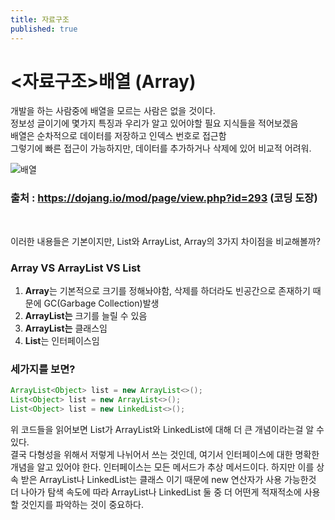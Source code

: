 ```yaml
---
title: 자료구조 
published: true
---
```


# [](#header-1)<자료구조>배열 (Array)

개발을 하는 사람중에 배열을 모르는 사람은 없을 것이다.<br>
정보성 글이기에 몇가지 특징과 우리가 알고 있어야할 필요 지식들을 적어보겠음 <br>
배열은 순차적으로 데이터를 저장하고 인덱스 번호로 접근함<br>
그렇기에 빠른 접근이 가능하지만, 데이터를 추가하거나 삭제에 있어 비교적 어려워. <br>

![배열](https://user-images.githubusercontent.com/54430432/122173266-9261f980-cebc-11eb-8a8d-9bb70dd92f3c.PNG)

### 출처 : https://dojang.io/mod/page/view.php?id=293 (코딩 도장)

<br>

이러한 내용들은 기본이지만, List와 ArrayList, Array의 3가지 차이점을 비교해볼까?


### Array VS ArrayList VS List 
1. **Array**는 기본적으로 크기를 정해놔야함, 삭제를 하더라도 빈공간으로 존재하기 때문에 GC(Garbage Collection)발생<br>
1. **ArrayList는** 크기를 늘릴 수 있음
1. **ArrayList는** 클래스임
1. **List**는 인터페이스임


### [](#header-3) 세가지를 보면?
```java
ArrayList<Object> list = new ArrayList<>();
List<Object> list = new ArrayList<>();  
List<Object> list = new LinkedList<>();

```

위 코드들을 읽어보면 List가 ArrayList와 LinkedList에 대해 더 큰 개념이라는걸 알 수 있다. <br>
결국 다형성을 위해서 저렇게 나뉘어서 쓰는 것인데, 여기서 인터페이스에 대한 명확한 개념을 알고 있어야 한다.
인터페이스는 모든 메서드가 추상 메서드이다. 하지만 이를 상속 받은 ArrayList나 LinkedList는 클래스 이기 때문에 new 연산자가 사용 가능한것 
더 나아가 탐색 속도에 따라 ArrayList나 LinkedList 둘 중 더 어떤게 적재적소에 사용할 것인지를 파악하는 것이 중요하다.

